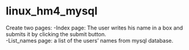# linux_hm4_mysql
Create two pages:
-Index page: The user writes his name in a box and submits it by clicking the submit button.  
-List_names page: a list of the users’ names from mysql database.  
